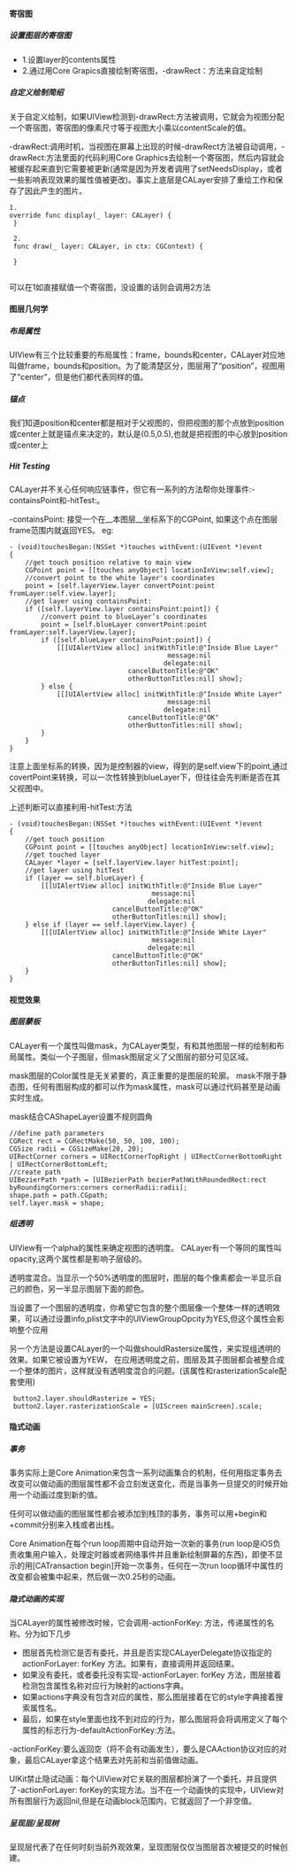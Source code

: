 #### 寄宿图
##### 设置图层的寄宿图
* 1.设置layer的contents属性
* 2.通过用Core Grapics直接绘制寄宿图，-drawRect：方法来自定绘制

##### 自定义绘制简绍
关于自定义绘制，如果UIView检测到-drawRect:方法被调用，它就会为视图分配一个寄宿图，寄宿图的像素尺寸等于视图大小乘以contentScale的值。

-drawRect:调用时机，当视图在屏幕上出现的时候-drawRect方法被自动调用，-drawRect:方法里面的代码利用Core Graphics去绘制一个寄宿图，然后内容就会被缓存起来直到它需要被更新(通常是因为开发者调用了setNeedsDisplay，或者一些影响表现效果的属性值被更改)。事实上底层是CALayer安排了重绘工作和保存了因此产生的图片。

```
1.
override func display(_ layer: CALayer) {
 }
 
 2.
 func draw(_ layer: CALayer, in ctx: CGContext) {
        
 }
    
```
可以在1如直接赋值一个寄宿图，没设置的话则会调用2方法

#### 图层几何学
##### 布局属性

UIView有三个比较重要的布局属性：frame，bounds和center，CALayer对应地叫做frame，bounds和position。为了能清楚区分，图层用了“position”，视图用了“center”，但是他们都代表同样的值。

##### 锚点
我们知道position和center都是相对于父视图的，但把视图的那个点放到position或center上就是锚点来决定的，默认是(0.5,0.5),也就是把视图的中心放到position或center上

##### Hit Testing

CALayer并不关心任何响应链事件，但它有一系列的方法帮你处理事件:-containsPoint和-hitTest:。

-containsPoint: 接受一个在__本图层__坐标系下的CGPoint, 如果这个点在图层 frame范围内就返回YES。 eg:

```
- (void)touchesBegan:(NSSet *)touches withEvent:(UIEvent *)event
{
    //get touch position relative to main view
    CGPoint point = [[touches anyObject] locationInView:self.view];
    //convert point to the white layer's coordinates
    point = [self.layerView.layer convertPoint:point fromLayer:self.view.layer];
    //get layer using containsPoint:
    if ([self.layerView.layer containsPoint:point]) {
        //convert point to blueLayer’s coordinates
        point = [self.blueLayer convertPoint:point fromLayer:self.layerView.layer];
        if ([self.blueLayer containsPoint:point]) {
            [[[UIAlertView alloc] initWithTitle:@"Inside Blue Layer"
                                        message:nil
                                       delegate:nil
                              cancelButtonTitle:@"OK"
                              otherButtonTitles:nil] show];
        } else {
            [[[UIAlertView alloc] initWithTitle:@"Inside White Layer"
                                        message:nil
                                       delegate:nil
                              cancelButtonTitle:@"OK"
                              otherButtonTitles:nil] show];
        }
    }
}
```
注意上面坐标系的转换，因为是控制器的view，得到的是self.view下的point,通过 covertPoint来转换，可以一次性转换到blueLayer下，但往往会先判断是否在其父视图中。

上述判断可以直接利用-hitTest:方法

```
- (void)touchesBegan:(NSSet *)touches withEvent:(UIEvent *)event
{
    //get touch position
    CGPoint point = [[touches anyObject] locationInView:self.view];
    //get touched layer
    CALayer *layer = [self.layerView.layer hitTest:point];
    //get layer using hitTest
    if (layer == self.blueLayer) {
        [[[UIAlertView alloc] initWithTitle:@"Inside Blue Layer"
                                    message:nil
                                   delegate:nil
                          cancelButtonTitle:@"OK"
                          otherButtonTitles:nil] show];
    } else if (layer == self.layerView.layer) {
        [[[UIAlertView alloc] initWithTitle:@"Inside White Layer"
                                    message:nil
                                   delegate:nil
                          cancelButtonTitle:@"OK"
                          otherButtonTitles:nil] show];
    }
}
```

#### 视觉效果

##### 图层蒙板

CALayer有一个属性叫做mask，为CALayer类型，有和其他图层一样的绘制和布局属性。类似一个子图层，但mask图层定义了父图层的部分可见区域。

mask图层的Color属性是无关紧要的，真正重要的是图层的轮廓。
mask不限于静态图，任何有图层构成的都可以作为mask属性，mask可以通过代码甚至是动画实时生成。

mask结合CAShapeLayer设置不规则圆角

```
//define path parameters
CGRect rect = CGRectMake(50, 50, 100, 100);
CGSize radii = CGSizeMake(20, 20);
UIRectCorner corners = UIRectCornerTopRight | UIRectCornerBottomRight | UIRectCornerBottomLeft;
//create path
UIBezierPath *path = [UIBezierPath bezierPathWithRoundedRect:rect byRoundingCorners:corners cornerRadii:radii];
shape.path = path.CGpath;
self.layer.mask = shape;
```

##### 组透明
UIView有一个alpha的属性来确定视图的透明度。 CALayer有一个等同的属性叫opacity,这两个属性都是影响子层级的。

透明度混合。当显示一个50%透明度的图层时，图层的每个像素都会一半显示自己的颜色，另一半显示图层下面的颜色。

当设置了一个图层的透明度，你希望它包含的整个图层像一个整体一样的透明效果，可以通过设置info,plist文字中的UIViewGroupOpcity为YES,但这个属性会影响整个应用

另一个方法是设置CALayer的一个叫做shouldRastersize属性，来实现组透明的效果。如果它被设置为YEW， 在应用透明度之前，图层及其子图层都会被整合成一个整体的图片，这样就没有透明度混合的问题。(该属性和rasterizationScale配套使用)

```
 button2.layer.shouldRasterize = YES;
 button2.layer.rasterizationScale = [UIScreen mainScreen].scale;
```

#### 隐式动画

##### 事务
事务实际上是Core Animation来包含一系列动画集合的机制，任何用指定事务去改变可以做动画的图层属性都不会立刻发送变化，而是当事务一旦提交的时候开始用一个动画过度到新的值。

任何可以做动画的图层属性都会被添加到栈顶的事务，事务可以用+begin和+commit分别来入栈或者出栈。

Core Animation在每个run loop周期中自动开始一次新的事务(run loop是iOS负责收集用户输入，处理定时器或者网络事件并且重新绘制屏幕的东西)，即使不显示的用[CATransaction begin]开始一次事务，任何在一次run loop循环中属性的改变都会被集中起来，然后做一次0.25秒的动画。

##### 隐式动画的实现

当CALayer的属性被修改时候，它会调用-actionForKey: 方法，传递属性的名称。分为如下几步

* 图层首先检测它是否有委托，并且是否实现CALayerDelegate协议指定的actionForLayer: forKey 方法。如果有，直接调用并返回结果。
* 如果没有委托，或者委托没有实现-actionForLayer: forKey 方法，图层接着检测包含属性名称对应行为映射的actions字典。
* 如果actions字典没有包含对应的属性，那么图层接着在它的style字典接着搜索属性名。
* 最后，如果在style里面也找不到对应的行为，那么图层将会将调用定义了每个属性的标志行为-defaultActionForKey:方法。

-actionForKey:要么返回空（将不会有动画发生），要么是CAAction协议对应的对象，最后CALayer拿这个结果去对先前和当前值做动画。

UIKit禁止隐试动画：每个UIView对它关联的图层都扮演了一个委托，并且提供了-actionForLayer: forKey的实现方法。当不在一个动画快的实现中，UIView对所有图层行为返回nil,但是在动画block范围内，它就返回了一个非空值。

##### 呈现层/呈现树
呈现层代表了在任何时刻当前外观效果，呈现图层仅仅当图层首次被提交的时候创建。



